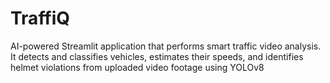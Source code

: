 # TraffiQ
AI-powered Streamlit application that performs smart traffic video analysis. It detects and classifies vehicles, estimates their speeds, and identifies helmet violations from uploaded video footage using YOLOv8
